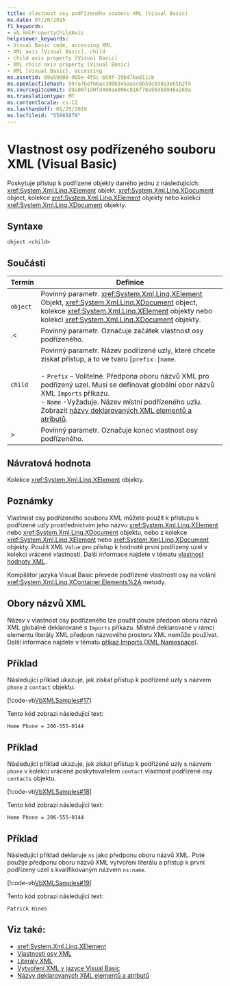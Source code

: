 ```yaml
---
title: Vlastnost osy podřízeného souboru XML (Visual Basic)
ms.date: 07/20/2015
f1_keywords:
- vb.XmlPropertyChildAxis
helpviewer_keywords:
- Visual Basic code, accessing XML
- XML axis [Visual Basic], child
- child axis property [Visual Basic]
- XML child axis property [Visual Basic]
- XML [Visual Basic], accessing
ms.assetid: 89a59d00-985e-4f5c-b59f-29b47bad11cb
ms.openlocfilehash: 597a7bef66ac3908345aa5c8b59c838a3e65b2f4
ms.sourcegitcommit: d9a0071d0fd490ae006c816f78a563b9946e269a
ms.translationtype: MT
ms.contentlocale: cs-CZ
ms.lasthandoff: 01/25/2019
ms.locfileid: "55065879"
---
```

# <a name="xml-child-axis-property-visual-basic"></a>Vlastnost osy podřízeného souboru XML (Visual Basic)
Poskytuje přístup k podřízené objekty daného jednu z následujících: <xref:System.Xml.Linq.XElement> objekt, <xref:System.Xml.Linq.XDocument> object, kolekce <xref:System.Xml.Linq.XElement> objekty nebo kolekci <xref:System.Xml.Linq.XDocument> objekty.  
  
## <a name="syntax"></a>Syntaxe  
  
```  
object.<child>  
```  
  
## <a name="parts"></a>Součásti  
  
|Termín|Definice|  
|---|---|  
|`object`|Povinný parametr. <xref:System.Xml.Linq.XElement> Objekt, <xref:System.Xml.Linq.XDocument> object, kolekce <xref:System.Xml.Linq.XElement> objekty nebo kolekci <xref:System.Xml.Linq.XDocument> objekty.|  
|.<|Povinný parametr. Označuje začátek vlastnost osy podřízeného.|  
|`child`|Povinný parametr. Název podřízené uzly, které chcete získat přístup, a to ve tvaru [`prefix:]name`.<br /><br /> -   `Prefix` – Volitelné. Předpona oboru názvů XML pro podřízený uzel. Musí se definovat globální obor názvů XML `Imports` příkazu.<br />-   `Name` -Vyžaduje. Název místní podřízeného uzlu. Zobrazit [názvy deklarovaných XML elementů a atributů](../../../visual-basic/programming-guide/language-features/xml/names-of-declared-xml-elements-and-attributes.md).|  
|>|Povinný parametr. Označuje konec vlastnost osy podřízeného.|  
  
## <a name="return-value"></a>Návratová hodnota  
 Kolekce <xref:System.Xml.Linq.XElement> objekty.  
  
## <a name="remarks"></a>Poznámky  
 Vlastnost osy podřízeného souboru XML můžete použít k přístupu k podřízené uzly prostřednictvím jeho názvu <xref:System.Xml.Linq.XElement> nebo <xref:System.Xml.Linq.XDocument> objektu, nebo z kolekce <xref:System.Xml.Linq.XElement> nebo <xref:System.Xml.Linq.XDocument> objekty. Použít XML `Value` pro přístup k hodnotě první podřízený uzel v kolekci vrácené vlastností. Další informace najdete v tématu [vlastnost hodnoty XML](../../../visual-basic/language-reference/xml-axis/xml-value-property.md).  
  
 Kompilátor jazyka Visual Basic převede podřízené vlastnosti osy na volání <xref:System.Xml.Linq.XContainer.Elements%2A> metody.  
  
## <a name="xml-namespaces"></a>Obory názvů XML  
 Název v vlastnost osy podřízeného lze použít pouze předpon oboru názvů XML globálně deklarované s `Imports` příkazu. Místně deklarované v rámci elementu literály XML předpon názvového prostoru XML nemůže používat. Další informace najdete v tématu [příkaz Imports (XML Namespace)](../../../visual-basic/language-reference/statements/imports-statement-xml-namespace.md).  
  
## <a name="example"></a>Příklad  
 Následující příklad ukazuje, jak získat přístup k podřízené uzly s názvem `phone` z `contact` objektu.  
  
 [!code-vb[VbXMLSamples#17](../../../visual-basic/language-reference/operators/codesnippet/VisualBasic/xml-child-axis-property_1.vb)]  
  
 Tento kód zobrazí následující text:  
  
 `Home Phone = 206-555-0144`  
  
## <a name="example"></a>Příklad  
 Následující příklad ukazuje, jak získat přístup k podřízené uzly s názvem `phone` v kolekci vrácené poskytovatelem `contact` vlastnost podřízené osy `contacts` objektu.  
  
 [!code-vb[VbXMLSamples#18](../../../visual-basic/language-reference/operators/codesnippet/VisualBasic/xml-child-axis-property_2.vb)]  
  
 Tento kód zobrazí následující text:  
  
 `Home Phone = 206-555-0144`  
  
## <a name="example"></a>Příklad  
 Následující příklad deklaruje `ns` jako předponu oboru názvů XML. Poté použije předponu oboru názvů XML vytvoření literálu a přístup k první podřízený uzel s kvalifikovaným názvem `ns:name`.  
  
 [!code-vb[VbXMLSamples#19](../../../visual-basic/language-reference/operators/codesnippet/VisualBasic/xml-child-axis-property_3.vb)]  
  
 Tento kód zobrazí následující text:  
  
 `Patrick Hines`  
  
## <a name="see-also"></a>Viz také:
- <xref:System.Xml.Linq.XElement>
- [Vlastnosti osy XML](../../../visual-basic/language-reference/xml-axis/index.md)
- [Literály XML](../../../visual-basic/language-reference/xml-literals/index.md)
- [Vytvoření XML v jazyce Visual Basic](../../../visual-basic/programming-guide/language-features/xml/creating-xml.md)
- [Názvy deklarovaných XML elementů a atributů](../../../visual-basic/programming-guide/language-features/xml/names-of-declared-xml-elements-and-attributes.md)
